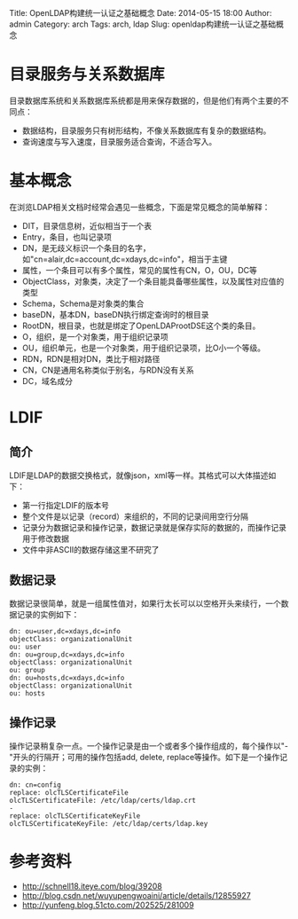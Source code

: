 Title: OpenLDAP构建统一认证之基础概念
Date: 2014-05-15 18:00
Author: admin
Category: arch
Tags: arch, ldap
Slug: openldap构建统一认证之基础概念

目录服务与关系数据库
====================

目录数据库系统和关系数据库系统都是用来保存数据的，但是他们有两个主要的不同点：

-   数据结构，目录服务只有树形结构，不像关系数据库有复杂的数据结构。
-   查询速度与写入速度，目录服务适合查询，不适合写入。

基本概念
========

在浏览LDAP相关文档时经常会遇见一些概念，下面是常见概念的简单解释：

-   DIT，目录信息树，近似相当于一个表
-   Entry，条目，也叫记录项
-   DN，是无歧义标识一个条目的名字，如"cn=alair,dc=account,dc=xdays,dc=info"，相当于主键
-   属性，一个条目可以有多个属性，常见的属性有CN，O，OU，DC等
-   ObjectClass，对象类，决定了一个条目能具备哪些属性，以及属性对应值的类型
-   Schema，Schema是对象类的集合
-   baseDN，基本DN，baseDN执行绑定查询时的根目录
-   RootDN，根目录，也就是绑定了OpenLDAProotDSE这个类的条目。
-   O，组织，是一个对象类，用于组织记录项
-   OU，组织单元，也是一个对象类，用于组织记录项，比O小一个等级。
-   RDN，RDN是相对DN，类比于相对路径
-   CN，CN是通用名称类似于别名，与RDN没有关系
-   DC，域名成分

LDIF
====

简介
----

LDIF是LDAP的数据交换格式，就像json，xml等一样。其格式可以大体描述如下：

-   第一行指定LDIF的版本号
-   整个文件是以记录（record）来组织的，不同的记录间用空行分隔
-   记录分为数据记录和操作记录，数据记录就是保存实际的数据的，而操作记录用于修改数据
-   文件中非ASCII的数据存储这里不研究了

数据记录
--------

数据记录很简单，就是一组属性值对，如果行太长可以以空格开头来续行，一个数据记录的实例如下：

    dn: ou=user,dc=xdays,dc=info
    objectClass: organizationalUnit
    ou: user
    dn: ou=group,dc=xdays,dc=info
    objectClass: organizationalUnit
    ou: group
    dn: ou=hosts,dc=xdays,dc=info
    objectClass: organizationalUnit
    ou: hosts

操作记录
--------

操作记录稍复杂一点。一个操作记录是由一个或者多个操作组成的，每个操作以"-"开头的行隔开；可用的操作包括add,
delete, replace等操作。如下是一个操作记录的实例：

    dn: cn=config
    replace: olcTLSCertificateFile
    olcTLSCertificateFile: /etc/ldap/certs/ldap.crt
    -
    replace: olcTLSCertificateKeyFile
    olcTLSCertificateKeyFile: /etc/ldap/certs/ldap.key

参考资料
========

-   http://schnell18.iteye.com/blog/39208
-   http://blog.csdn.net/wuyupengwoaini/article/details/12855927
-   http://yunfeng.blog.51cto.com/202525/281009


